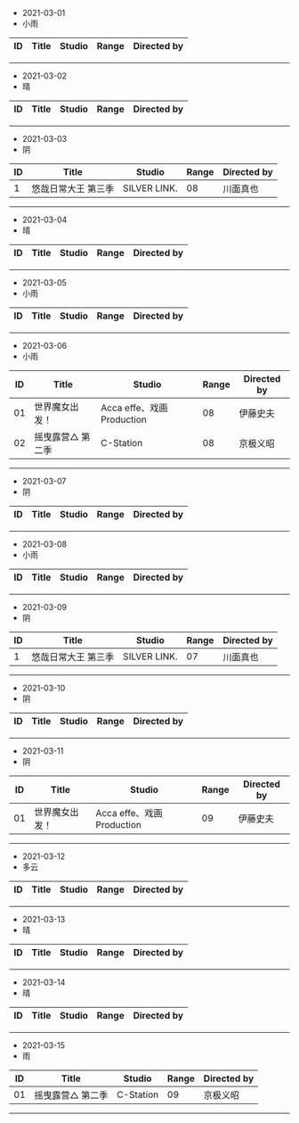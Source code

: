 - 2021-03-01
- 小雨

ID|Title|Studio|Range|Directed by
---|---|---|---|---

> 
---
- 2021-03-02
- 晴

ID|Title|Studio|Range|Directed by
---|---|---|---|---

> 
---
- 2021-03-03
- 阴

ID|Title|Studio|Range|Directed by
---|---|---|---|---
1|悠哉日常大王 第三季|SILVER LINK.|08|川面真也

> 
---
- 2021-03-04
- 晴

ID|Title|Studio|Range|Directed by
---|---|---|---|---

> 
---
- 2021-03-05
- 	 小雨

ID|Title|Studio|Range|Directed by
---|---|---|---|---

> 
---
- 2021-03-06
- 	 小雨

ID|Title|Studio|Range|Directed by
---|---|---|---|---
01|世界魔女出发！|Acca effe、戏画Production|08|伊藤史夫
02|摇曳露营△ 第二季|C-Station|08|京极义昭

> 
---
- 2021-03-07
- 阴

ID|Title|Studio|Range|Directed by
---|---|---|---|---

> 
---
- 2021-03-08
- 小雨

ID|Title|Studio|Range|Directed by
---|---|---|---|---

> 
---
- 2021-03-09
- 阴

ID|Title|Studio|Range|Directed by
---|---|---|---|---
1|悠哉日常大王 第三季|SILVER LINK.|07|川面真也

> 
---
- 2021-03-10
- 阴

ID|Title|Studio|Range|Directed by
---|---|---|---|---

> 
---
- 2021-03-11
- 阴

ID|Title|Studio|Range|Directed by
---|---|---|---|---
01|世界魔女出发！|Acca effe、戏画Production|09|伊藤史夫

> 
---
- 2021-03-12
- 多云

ID|Title|Studio|Range|Directed by
---|---|---|---|---

> 
---
- 2021-03-13
- 晴

ID|Title|Studio|Range|Directed by
---|---|---|---|---

> 
---
- 2021-03-14
- 晴

ID|Title|Studio|Range|Directed by
---|---|---|---|---

> 
---
- 2021-03-15
- 雨

ID|Title|Studio|Range|Directed by
---|---|---|---|---
01|摇曳露营△ 第二季|C-Station|09|京极义昭

> 
---

